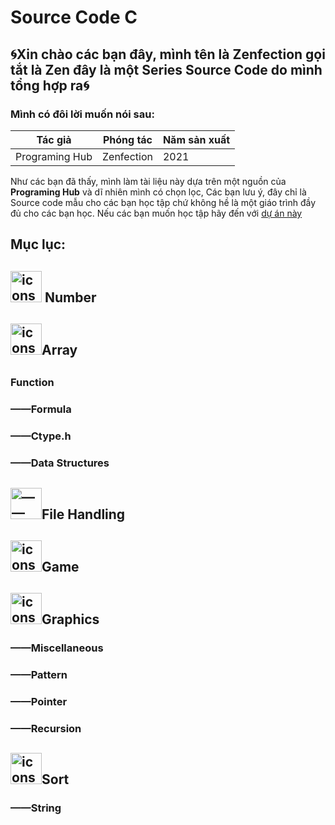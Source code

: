 # Source Code C

## 🌀Xin chào các bạn đây, mình tên là Zenfection gọi tắt là Zen đây là một Series Source Code do mình tổng hợp ra🌀

### Mình có đôi lời muốn nói sau:

| Tác giả        | Phóng tác  | Năm sản xuất |
| -------------- | ---------- | ------------ |
| Programing Hub | Zenfection | 2021         |

Như các bạn đã thấy, mình làm tài liệu này dựa trên một nguồn của **Programing Hub** và dĩ nhiên mình có chọn lọc, Các bạn lưu ý, đây chỉ là Source code mẫu cho các bạn học tập chứ không hề là một giáo trình đầy đủ cho các bạn học. Nếu các bạn muốn học tập hãy đến với [dự án này](https://bitly.com/zencourse)

## **Mục lục:**

## <img title="" src="https://storage.googleapis.com/programminghub/program_icons/3P.png" alt="icons8_numbers_64px_1.png" width="50"> Number

## <img title="" src="https://storage.googleapis.com/programminghub/program_icons/5P.png" alt="icons8_list_64px.png" width="50">Array

## 

### Function

### ——Formula

### ——Ctype.h

### ——Data Structures



## <img src="https://storage.googleapis.com/programminghub/program_icons/9P.png" title="" alt="——" width="50">File Handling

## <img title="" src="https://storage.googleapis.com/programminghub/program_icons/12P.png" alt="icons8_game_controller_64px.png" width="50">Game

## <img title="" src="https://storage.googleapis.com/programminghub/program_icons/13P.png" alt="icons8_picture_64px_1.png" width="50">Graphics

### ——Miscellaneous

### ——Pattern

### ——Pointer

### ——Recursion

## <img title="" src="https://storage.googleapis.com/programminghub/program_icons/18P.png" alt="icons8_sort_64px.png" width="50">Sort

### ——String
